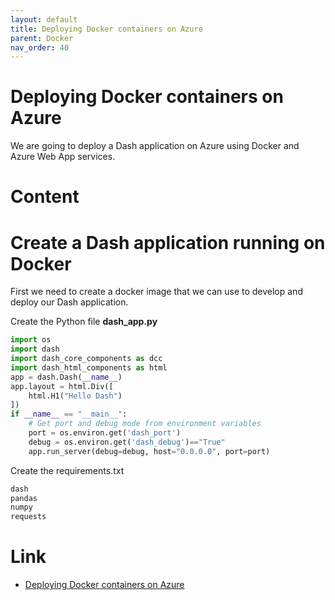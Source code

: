 ```yaml
---
layout: default
title: Deploying Docker containers on Azure
parent: Docker
nav_order: 40
---
```


# Deploying Docker containers on Azure
We are going to deploy a Dash application on Azure using Docker and Azure Web App services.

# Content

# Create a Dash application running on Docker
First we need to create a docker image that we can use to develop and deploy our Dash application.

Create the Python file **dash_app.py**

```python
import os
import dash
import dash_core_components as dcc
import dash_html_components as html
app = dash.Dash(__name__)
app.layout = html.Div([
    html.H1("Hello Dash")
])
if __name__ == "__main__":
    # Get port and debug mode from environment variables    
    port = os.environ.get('dash_port')
    debug = os.environ.get('dash_debug')=="True"
    app.run_server(debug=debug, host="0.0.0.0", port=port)
```

Create the requirements.txt

```txt
dash
pandas
numpy
requests
```


# Link
- [Deploying Docker containers on Azure](https://docs.docker.com/cloud/aci-integration/)